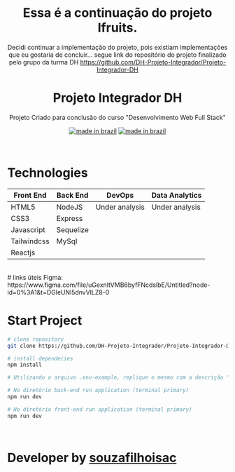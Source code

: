 <div align="center">

# Essa é a continuação do projeto Ifruits.
Decidi continuar a implementação do projeto, pois existiam implementações que eu gostaria de concluir...
segue link do repositório do projeto finalizado pelo grupo da turma DH
https://github.com/DH-Projeto-Integrador/Projeto-Integrador-DH

# Projeto Integrador DH

<p>Projeto Criado para conclusão do curso "Desenvolvimento Web Full Stack"</p>

[![made in brazil](https://img.shields.io/badge/state%20-bulding-009.svg?style=for-the-badge)]() [![made in brazil](https://img.shields.io/badge/made%20in-brazil-008751.svg?style=for-the-badge)](https://www.google.com/maps/place/brazil)
</div>

</br>

# Technologies

<div style="font-size: 1.3rem" align="center">

Front End   | Back End     | DevOps         | Data Analytics 
---         | ---          | ---            | ---            
HTML5       | NodeJS       | Under analysis | Under analysis 
CSS3        | Express      
Javascript  | Sequelize    
Tailwindcss | MySql
Reactjs     |

</div>

</br>
# links úteis
Figma:
https://www.figma.com/file/uGexnltVMB6byfFNcdslbE/Untitled?node-id=0%3A1&t=DGleUNl5dnvVlLZ8-0

# Start Project

```bash
# clone repository
git clone https://github.com/DH-Projeto-Integrador/Projeto-Integrador-DH.git

# install dependecies
npm install

# Utilizando o arquivo .env-example, replique o mesmo com a descrição ".env" e preencha os dados das suas variáveis locais, tanto no back-end quanto no front-end

# No diretório back-end run application (terminal primary)
npm run dev

# No diretório front-end run application (terminal primary)
npm run dev

```

</br>

# Developer by [souzafilhoisac](https://github.com/souzafilhoisac)
